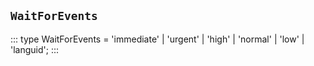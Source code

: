 ## `WaitForEvents`
:::
type WaitForEvents = 'immediate' | 'urgent' | 'high' | 'normal' | 'low' | 'languid';
:::

